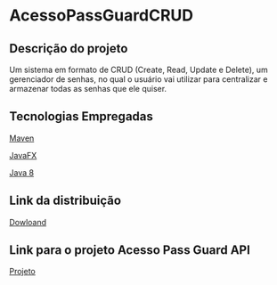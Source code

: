 # AcessoPassGuardCRUD
<h2>Descrição do projeto</h2>
Um sistema em formato de CRUD (Create, Read, Update e Delete), um gerenciador de senhas, no qual o usuário vai 
utilizar para centralizar e armazenar
todas as senhas que ele quiser.
<h2>Tecnologias Empregadas</h2>

<a href="https://github.com/apache/maven">Maven</a>

<a href="http://www.oracle.com/technetwork/pt/java/javafx/overview/index.html">JavaFX</a>

<a href="http://www.oracle.com/technetwork/pt/java/javase/downloads/jdk8-downloads-2133151.html">Java 8</a>

<h2>Link da distribuição</h2>

<a href="https://github.com/eiAlex/AcessoPassGuardCRUD/blob/master/AcessoPassGuardCRUD-1.0.jar">Dowloand</a>

<h2>Link para o projeto Acesso Pass Guard API</h2>

<a href="https://docs.google.com/document/d/1gOHkPC8H9pCoPP0VsUguAF1YZWExnCEeFur9L8ro1Nw/edit?usp=sharing">Projeto</a>

